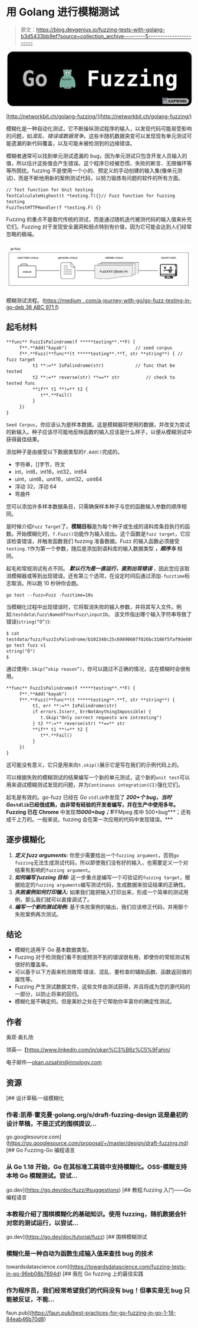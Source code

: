# 用 Golang 进行模糊测试

> 原文：<https://blog.devgenius.io/fuzzing-tests-with-golang-b3d5433bb9ef?source=collection_archive---------5----------------------->

![](img/4eff58d7fb1f90defc783168f44bf60e.png)

[http://networkbit.ch/golang-fuzzing/](http://networkbit.ch/golang-fuzzing/)

模糊化是一种自动化测试，它不断操纵测试程序的输入，以发现代码可能易受影响的问题，如*混乱、错误或数据竞争*。这些半随机数据突变可以发现现有单元测试可能遗漏的新代码覆盖，以及可能未被检测到的边缘错误。

模糊者通常可以找到单元测试遗漏的 bug，因为单元测试只包含开发人员输入的值，所以估计这些值会产生错误。这个程序已经被恐慌、失败的断言、无限循环等等所困扰。fuzzing 不是使用一个小的、预定义的手动创建的输入集(像单元测试)，而是不断地用新的案例测试代码，以努力锻炼有问题的软件的所有方面。

```
// Test function for Unit testing
TestCalculateHighest(t *testing.T){}// Fuzz function for fuzzing testing
FuzzTestHTTPHandler(f *testing.F) {}
```

Fuzzing 的重点不是取代传统的测试，而是通过随机迭代被测代码的输入值来补充它们。Fuzzing 对于发现安全漏洞和弱点特别有价值，因为它可能会达到人们经常忽略的极端。

![](img/c9baa3bd83c87cf27ed0c5d32852798f.png)

模糊测试流程。([https://medium . com/a-journey-with-go/go-fuzz-testing-in-go-deb 36 ABC 971 f](https://medium.com/a-journey-with-go/go-fuzz-testing-in-go-deb36abc971f))

## **起毛材料**

```
**func** FuzzIsPalindrome(f *****testing**.**F) {
     f**.**Add("kayak")                          // seed corpus
     f**.**Fuzz(**func**(t *****testing**.**T, str **string**) { // fuzz target
          t1 **:=** IsPalindrome(str)            // func that be tested
          t2 **:=** reverse(str) **==** str          // check to tested func
          **if** t1 **!=** t2 {
             t**.**Fail()
          }
     })
}
```

`Seed Corpus`，你应该认为是样本数据。这是模糊器将使用的数据，并改变为尝试的新输入。种子应该尽可能地反映函数的输入应该是什么样子，以便从模糊测试中获得最佳结果。

添加种子是由接受以下数据类型的`f.Add()`完成的。

*   字符串，[]字节，符文
*   int，int8，int16，int32，int64
*   uint，uint8，unit16，uint32，uint64
*   浮动 32，浮动 64
*   弯曲件

您可以添加许多样本数据条目，只需确保样本种子与您的函数输入参数的顺序相同。

是时候介绍`Fuzz Target`了。**模糊目标**是为每个种子或生成的语料库条目执行的函数。开始模糊化时，`f.Fuzz()`功能作为输入给出。这个函数是`fuzz target`，它应该检查错误，并触发函数我们 fuzzing 准备数据。Fuzz 的输入函数必须接受`testing.T`作为第一个参数，随后是添加到语料库的输入数据类型 ***，顺序与*** 相同。

起毛和常规测试有点不同。 ***默认行为是一直运行，直到出现错误*** ，因此您应该取消模糊器或等到出现错误。还有第三个选项，在设定时间后通过添加`-fuzztime`标志取消。所以跑 10 秒钟你会跑。

```
go test --fuzz=Fuzz -fuzztime=10s
```

当模糊化过程中出现错误时，它将取消失败的输入参数，并将其写入文件。例如:`testdata\fuzz\NameOfYourFuzz\inputID`。
该文件指出哪个输入字符串导致了错误(`string(“Ó”)`):

```
$ cat testdata/fuzz/FuzzIsPalindrome/b102348c25c69890607f026bc3186f5faf9de089188791a75c97daf5fdd10caa
go test fuzz v1
string("Ó")
$
```

通过使用`t.Skip(“skip reason”)`，你可以跳过不正确的情况，这在模糊时会很有用。

```
**func** FuzzIsPalindrome(f *****testing**.**F) {
     f**.**Add("kayak")
     f**.**Fuzz(**func**(t *****testing**.**T, str **string**) {
          t1, err **:=** IsPalindrome(str)
          if errors.Is(err, ErrNotAnythingImpossible) {
             t.Skip("Only correct requests are intresting")  
          } t2 **:=** reverse(str) **==** str
          **if** t1 **!=** t2 {
             t**.**Fail()
          }
     })
}
```

这可能没有意义，它只是用来向`t.skip()`展示它是写在我们的示例代码上的。

可以根据失败的模糊测试的结果编写一个新的单元测试，这个新的`unit test`可以用来调试模糊测试发现的问题，并为`Continuous integration(CI)`强化它们。

起毛是有效的。go-fuzz 已经在 Go `stdlib`中发现了 ***200+个 bug，当时 Go*`stdlib`已经很成熟，由非常有经验的开发者编写，并在生产中使用多年。Fuzzing 已在 Chrome** 中发现***15000+bug；1***FFMpeg 库中 500+bug***；还有成千上万的。一般来说，fuzzing 会在第一次应用的代码中发现错误。***

## 逐步模糊化

1.  ***定义 fuzz arguments:*** 你至少需要给出一个`fuzzing argument`，否则`go fuzzing`无法生成测试代码，所以即使我们没有好的输入，也需要定义一个对结果有影响的`fuzzing argument`。
2.  ***如何编写 fuzzing 目标:*** 这一步重点是编写一个可验证的`fuzzing target`，根据给定的`fuzzing arguments`编写测试代码，生成数据来验证结果的正确性。
3.  ***失败案例如何打印输入:*** 如果我们能把输入打印出来，形成一个简单的测试用例，那么我们就可以直接调试了。
4.  ***编写一个新的测试用例:*** 基于失败案例的输出，我们应该修正代码，并用那个失败案例再次测试。

## 结论

*   模糊化适用于 Go 基本数据类型。
*   Fuzzing 对于检测我们看不到或预测不到的错误很有用，即使你的常规测试有很好的覆盖率。
*   可以基于以下方面来检测故障:错误、混乱、要检查的辅助函数、函数返回值的属性等。
*   Fuzzing 产生测试数据文件，这些文件由测试获得，并且将成为您的源代码的一部分，以防止将来的回归。
*   模糊化是不确定的。但是美妙之处在于它帮助你丰富你的确定性测试。

## 作者

奥莰·奥扎欣

领英—【https://www.linkedin.com/in/okan%C3%B6z%C5%9Fahin/ 

电子邮件—okan.ozsahin@innology.com

## 资源

 [## 设计草稿:一级模糊化

### 作者:凯蒂·霍克曼·golang.org/s/draft-fuzzing-design 这是最初的设计草稿，不是正式的围棋提议…

go.googlesource.com](https://go.googlesource.com/proposal/+/master/design/draft-fuzzing.md) [](https://go.dev/doc/fuzz/#suggestions) [## Go Fuzzing-Go 编程语言

### 从 Go 1.18 开始，Go 在其标准工具链中支持模糊化。OSS-模糊支持本地 Go 模糊测试。尝试…

go.dev](https://go.dev/doc/fuzz/#suggestions) [](https://go.dev/doc/tutorial/fuzz) [## 教程:fuzzing 入门——Go 编程语言

### 本教程介绍了围棋模糊化的基础知识。使用 fuzzing，随机数据会针对您的测试运行，以尝试…

go.dev](https://go.dev/doc/tutorial/fuzz) [](https://towardsdatascience.com/fuzzing-tests-in-go-96eb08b7694d) [## 围棋模糊测试

### 模糊化是一种自动为函数生成输入值来查找 bug 的技术

towardsdatascience.com](https://towardsdatascience.com/fuzzing-tests-in-go-96eb08b7694d) [](https://faun.pub/best-practices-for-go-fuzzing-in-go-1-18-84eab46b70d8) [## 我在 Go fuzzing 上的最佳实践

### 作为程序员，我们经常希望我们的代码没有 bug！但事实是无 bug 只能被反证，不能…

faun.pub](https://faun.pub/best-practices-for-go-fuzzing-in-go-1-18-84eab46b70d8)